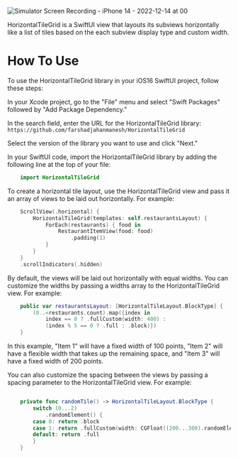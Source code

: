 ![Simulator Screen Recording - iPhone 14 - 2022-12-14 at 00](https://user-images.githubusercontent.com/13612410/207546510-d40ac8e1-7a02-4014-9293-74b8452a25a8.gif)

HorizontalTileGrid is a SwiftUI view that layouts its subviews horizontally like a list of tiles based on the each subview display type and custom width.

# How To Use

To use the HorizontalTileGrid library in your iOS16 SwiftUI project, follow these steps:

In your Xcode project, go to the "File" menu and select "Swift Packages" followed by "Add Package Dependency."

In the search field, enter the URL for the HorizontalTileGrid library: `https://github.com/farshadjahanmanesh/HorizontalTileGrid`

Select the version of the library you want to use and click "Next."

In your SwiftUI code, import the HorizontalTileGrid library by adding the following line at the top of your file:

```swift
    import HorizontalTileGrid
```

To create a horizontal tile layout, use the HorizontalTileGrid view and pass it an array of views to be laid out horizontally. For example:

```swift
    ScrollView(.horizontal) {
        HorizontalTileGrid(templates: self.restaurantsLayout) {
            ForEach(restaurants) { food in
                RestaurantItemView(food: food)
                    .padding(1)
            }
        }
    }
    .scrollIndicators(.hidden)
```

By default, the views will be laid out horizontally with equal widths. You can customize the widths by passing a widths array to the HorizontalTileGrid view. For example:

```swift
	public var restaurantsLayout: [HorizontalTileLayout.BlockType] {
		(0..<restaurants.count).map({index in
			index == 0 ? .fullCustom(width: 400) :
			(index % 5 == 0 ? .full : .block)})
	}
```

In this example, "Item 1" will have a fixed width of 100 points, "Item 2" will have a flexible width that takes up the remaining space, and "Item 3" will have a fixed width of 200 points.

You can also customize the spacing between the views by passing a spacing parameter to the HorizontalTileGrid view. For example:

```swift

	private func randomTile() -> HorizontalTileLayout.BlockType {
		switch (0...2)
			.randomElement() {
		case 0: return .block
		case 1: return .fullCustom(width: CGFloat((200...300).randomElement()!))
		default: return .full
		}
	}
```
